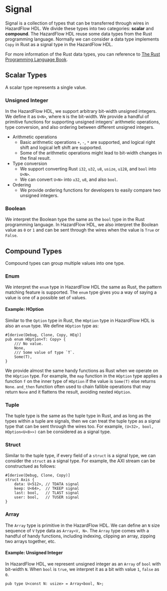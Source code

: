 # Signal

Signal is a collection of types that can be transferred through wires in HazardFlow HDL. We divide these types into two categories: **scalar** and **compound**.
The HazardFlow HDL reuse some data types from the Rust programming language. Normally we can consider a data type implements `Copy` in Rust as a signal type in the HazardFlow HDL. 

For more information of the Rust data types, you can reference to [The Rust Programming Language Book](https://doc.rust-lang.org/beta/book/ch03-02-data-types.html).

## Scalar Types

A scalar type represents a single value.

### Unsigned Integer

In the HazardFlow HDL, we support arbitrary bit-width unsigned integers. We define it as `U<N>`, where `N` is the bit-width. We provide a handful of primitive functions for supporting unsigned integers' arithmetic operations, type conversion, and also ordering between different unsigned integers.
* Arithmetic operations
  * Basic arithmetic operations `+`, `-`, `*` are supported, and logical right shift and logical left shift are supported. 
  * Some of the arithmetic operations might lead to bit-width changes in the final result.
* Type conversion
  * We support converting Rust `i32`, `u32`, `u8`, `usize`, `u128`, and `bool` into `U<N>`.
  * We can convert `U<N>` into `u32`, `u8`, and also `bool`.
* Ordering
  * We provide ordering functions for developers to easily compare two unsigned integers.

### Boolean

We interpret the Boolean type the same as the `bool` type in the Rust programming language. In HazardFlow HDL, we also interpret the Boolean value as `0` or `1` and can be sent through the wires when the value is `True` or `False`. 

## Compound Types

Compound types can group multiple values into one type.

### Enum

We interpret the `enum` type in HazardFlow HDL the same as Rust, the pattern matching feature is supported. The `enum` type gives you a way of saying a value is one of a possible set of values.

#### Example: HOption

Similar to the `Option` type in Rust, the `HOption` type in HazardFlow HDL is also an `enum` type. We define `HOption` type as:

```rust,noplayground
#[derive(Debug, Clone, Copy, HEq)]
pub enum HOption<T: Copy> {
    /// No value.
    None,
    /// Some value of type `T`.
    Some(T),
}
```

We provide almost the same handy functions as Rust when we operate on the `HOption` type.
For example, the `map` function in the `HOption` type applies a function `f` on the inner type of `HOption` if the value is `Some(T)` else returns `None`.
`and_then` function often used to chain fallible operations that may return `None` and it flattens the result, avoiding nested `HOption`.

### Tuple

The tuple type is the same as the tuple type in Rust, and as long as the types within a tuple are signals, then we can treat the tuple type as a signal type that can be sent through the wires too. For example, `(U<32>, bool, HOption<U<8>>)` can be considered as a signal type.

### Struct

Similar to the tuple type, if every field of a `struct` is a signal type, we can consider the `struct` as a signal type.
For example, the AXI stream can be constructued as follows:

```rust,noplayground
#[derive(Debug, Clone, Copy)]
struct Axis {
    data: U<512>, // TDATA signal
    keep: U<64>,  // TKEEP signal
    last: bool,   // TLAST signal
    user: bool,   // TUSER signal
}
```

### Array

The `Array` type is primitive in the HazardFlow HDL. We can define an `N` size sequence of `V` type data as `Array<V, N>`. The `Array` type comes with a handful of handy functions, including indexing, clipping an array, zipping two arrays together, etc.

#### Example: Unsigned Integer

In HazardFlow HDL, we represent unsigned integer as an `Array` of `bool` with bit-width `N`. When `bool` is `true`, we interpret it as a bit with value `1`, `false` as `0`.

```rust,noplayground
pub type U<const N: usize> = Array<bool, N>;
```

<!--TODO: We might need this for doc.rs-->
<!--We provide a handful of primitive functions for supporting unsigned integer's arithmetic operations, converting different bit-width integers into `U<N>`, converting `U<N>` into different bit-width integers, and also ordering between different unsigned integers.-->
<!--* Arithmetic operations-->
<!--  * The `add` operation adds up two unsigned integers. -->
<!--    * We define it as `fn add(self, _rhs: U<N>) -> U<{ N + 1 }`. `N` is the bit-width. -->
<!--    * The sum of two N bits unsigned integer could end up with `N + 1` bits. -->
<!--    * If you want to truncate the result into `N` bits, consider using `trunk_add`.-->
<!--  * The `sub` operation subtracts two unsigned integers.-->
<!--    * We define it as `fn sub(self, _other: U<N>) -> U<N>`. Subtracting two `N` bits unsigned integers always gets a `N` bit-width result.-->
<!--  * The `mul` operation multiplies two unsigned integers.-->
<!--    * We define it as `fn mul(self, _other: U<M>) -> U<{ N + M }>`.-->
<!--    * The result of the multiplication could end up with `N + M` bit-width.-->
<!--  * The `shr` and the `shl` operations shift the unsigned integer to the right and left respectively.-->
<!--    * We define them as `fn shr(self, _rhs: usize) -> U<N>` and `fn shl(self, _lhs: usize) -> U<N>`. This will keep the same bit-width as the original unsigned integer.-->
<!--    * Note that if we cast a signed integer into an unsigned integer in the HazardFlow HDL and operate shift operations, we lose the sign information of the original signed integer since the shift operation is logical.-->
<!--* Type conversion-->
<!--  * We support converting `i32`, `u32`, `u8`, `usize`, `u128`, and `bool` into `U<N>`, `N` is the bit-width also the length of the Boolean array.-->
<!--  * Note that `bool` can be converted to `U<1>`, since we interpret unsigned integer type as `Array<bool, N>` in the HazardFlow HDL.-->
<!--  * We can convert `U<N>` into `u32`, `u8`.-->
<!--* Ordering-->
<!--  * We provide ordering functions for developers to easily compare two unsigned integers. These functions are less than `lt`, less or equal `le`, greater then `gt`, and greater or equal `ge`.-->

